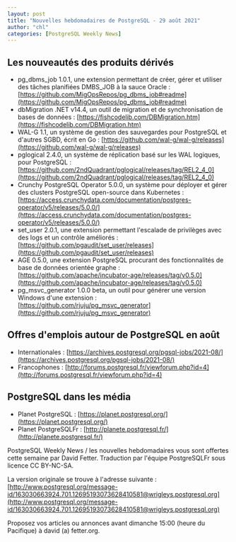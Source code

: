 ```yaml
---
layout: post
title: "Nouvelles hebdomadaires de PostgreSQL - 29 août 2021"
author: "chl"
categories: [PostgreSQL Weekly News]
---
```



## Les nouveautés des produits dérivés

- pg_dbms_job 1.0.1, une extension permettant de créer, gérer et utiliser des tâches planifiées DMBS_JOB à la sauce Oracle :
  [https://github.com/MigOpsRepos/pg_dbms_job#readme](https://github.com/MigOpsRepos/pg_dbms_job#readme)
- dbMigration .NET v14.4, un outil de migration et de synchronisation de bases de données :
  [https://fishcodelib.com/DBMigration.htm](https://fishcodelib.com/DBMigration.htm)
- WAL-G 1.1, un système de gestion des sauvegardes pour PostgreSQL et d'autres SGBD, écrit en Go :
  [https://github.com/wal-g/wal-g/releases](https://github.com/wal-g/wal-g/releases)
- pglogical 2.4.0, un système de réplication basé sur les WAL logiques, pour PostgreSQL :
  [https://github.com/2ndQuadrant/pglogical/releases/tag/REL2_4_0](https://github.com/2ndQuadrant/pglogical/releases/tag/REL2_4_0)
- Crunchy PostgreSQL Operator 5.0.0, un système pour déployer et gérer des
  clusters PostgreSQL open-source dans Kubernetes :
  [https://access.crunchydata.com/documentation/postgres-operator/v5/releases/5.0.0/](https://access.crunchydata.com/documentation/postgres-operator/v5/releases/5.0.0/)
- set_user 2.0.1, une extension permettant l'escalade de privilèges avec des logs et un contrôle améliorés :
  [https://github.com/pgaudit/set_user/releases](https://github.com/pgaudit/set_user/releases)
- AGE 0.5.0, une extension PostgreSQL procurant des fonctionnalités de base de données orientée graphe :
  [https://github.com/apache/incubator-age/releases/tag/v0.5.0](https://github.com/apache/incubator-age/releases/tag/v0.5.0)
- pg_msvc_generator 1.0.0 beta, un outil pour générer une version Windows d'une extension :
  [https://github.com/rjuju/pg_msvc_generator](https://github.com/rjuju/pg_msvc_generator)

<!--more-->

## Offres d'emplois autour de PostgreSQL en août

- Internationales : [https://archives.postgresql.org/pgsql-jobs/2021-08/](https://archives.postgresql.org/pgsql-jobs/2021-08/)
- Francophones : [http://forums.postgresql.fr/viewforum.php?id=4](http://forums.postgresql.fr/viewforum.php?id=4)

## PostgreSQL dans les média

- Planet PostgreSQL : [https://planet.postgresql.org/](https://planet.postgresql.org/)
- Planet PostgreSQLFr : [http://planete.postgresql.fr/](http://planete.postgresql.fr/)

PostgreSQL Weekly News / les nouvelles hebdomadaires vous sont offertes cette semaine par David Fetter. Traduction par l'équipe PostgreSQLFr sous licence CC BY-NC-SA.


La version originale se trouve à l'adresse suivante :
[http://www.postgresql.org/message-id/163030663924.701.12695193073628410581@wrigleys.postgresql.org](http://www.postgresql.org/message-id/163030663924.701.12695193073628410581@wrigleys.postgresql.org)

Proposez vos articles ou annonces avant dimanche 15:00 (heure du Pacifique) à david (a) fetter.org.

